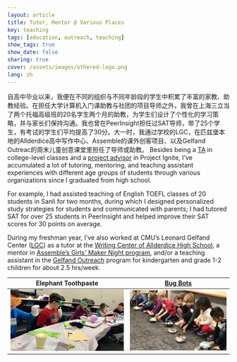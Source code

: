 ```yaml
---
layout: article
title: Tutor, Mentor @ Various Places
key: teaching
tags: [education, outreach, teaching]
show_tags: true
show_date: false
sharing: true
cover: /assets/images/othered-logo.png
lang: zh
---
```


自高中毕业以来，我便在不同的组织与不同年龄段的学生中积累了丰富的家教、助教经验。在担任大学计算机入门课助教与社团的项目导师之外，我曾在上海三立当了两个托福高级班的20名学生两个月的助教，为学生们设计了个性化的学习策略，并与家长们保持沟通。我也曾在PeerInsight担任过SAT导师，带了25个学生，有考试的学生们平均提高了30分。大一时，我通过学校的LGC，在匹兹堡本地的Allderdice高中写作中心、Assemble的课外创客项目、以及Gelfand Outreac的周末儿童创意课堂里担任了导师或助教。
Besides being a [TA] in college-level classes and a [project advisor][PI] in Project Ignite, I’ve accumulated a lot of tutoring, mentoring, and teaching assistant experiences with different age groups of students through various organizations since I graduated from high school. 

<!--more-->

For example, I had assisted teaching of English TOEFL classes of 20 students in Sanli for two months, during which I designed personalized study strategies for students and communicated with parents; I had tutored SAT for over 25 students in PeerInsight and helped improve their SAT scores for 30 points on average. 

During my freshman year, I’ve also worked at CMU’s Leonard Gelfand Center ([LGC]) as a tutor at the [Writing Center of Allderdice High School][allderdice], a mentor in [Assemble’s Girls' Maker Night program][assemble], and/or a teaching assistant in the [Gelfand Outreach] program for kindergarten and grade 1-2 children for about 2.5 hrs/week. 

| Elephant Toothpaste | [Bug Bots][bug] |
| ---- | ---- |
| ![](/assets/images/lgc-elephant.jpg) | ![](/assets/images/lgc-bug.jpg) |


[TA]: /zh_activity/7-ta.html
[PI]: /zh_activity/2-cmoa.html
[LGC]: https://www.cmu.edu/gelfand/
[assemble]: http://assemblepgh.org/girls-maker-night/
[allderdice]: https://www.cmu.edu/gelfand/education/cmu-students/lgctutoring.html
[bug]: https://www.cmu.edu/gelfand/photo-gallery/index.html
[Gelfand Outreach]: https://www.cmu.edu/gelfand/gelfand-outreach/index.html